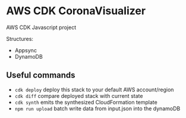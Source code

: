 # AWS CDK CoronaVisualizer

AWS CDK Javascript project

Structures:
- Appsync
- DynamoDB

## Useful commands

 * `cdk deploy`           deploy this stack to your default AWS account/region
 * `cdk diff`             compare deployed stack with current state
 * `cdk synth`            emits the synthesized CloudFormation template
 * `npm run upload`       batch write data from input.json into the dynamoDB

